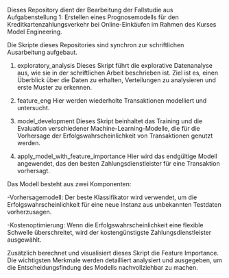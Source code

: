 Dieses Repository dient der Bearbeitung der Fallstudie aus Aufgabenstellung 1: Erstellen eines Prognosemodells für den Kreditkartenzahlungsverkehr bei Online-Einkäufen im Rahmen des Kurses Model Engineering.

Die Skripte dieses Repositories sind synchron zur schriftlichen Ausarbeitung aufgebaut.

1. exploratory_analysis
Dieses Skript führt die explorative Datenanalyse aus, wie sie in der schriftlichen Arbeit beschrieben ist. Ziel ist es, einen Überblick über die Daten zu erhalten, Verteilungen zu analysieren und erste Muster zu erkennen.

2. feature_eng
Hier werden wiederholte Transaktionen modelliert und untersucht.

3. model_development
Dieses Skript beinhaltet das Training und die Evaluation verschiedener Machine-Learning-Modelle, die für die Vorhersage der Erfolgswahrscheinlichkeit von Transaktionen genutzt werden.

4. apply_model_with_feature_importance
Hier wird das endgültige Modell angewendet, das den besten Zahlungsdienstleister für eine Transaktion vorhersagt.

Das Modell besteht aus zwei Komponenten:

  -Vorhersagemodell: Der beste Klassifikator wird verwendet, um die Erfolgswahrscheinlichkeit für eine neue Instanz aus unbekannten Testdaten vorherzusagen.

  -Kostenoptimierung: Wenn die Erfolgswahrscheinlichkeit eine flexible Schwelle überschreitet, wird der kostengünstigste Zahlungsdienstleister ausgewählt.

Zusätzlich berechnet und visualisiert dieses Skript die Feature Importance. Die wichtigsten Merkmale werden detailliert analysiert und ausgegeben, um die Entscheidungsfindung des Modells nachvollziehbar zu machen.
